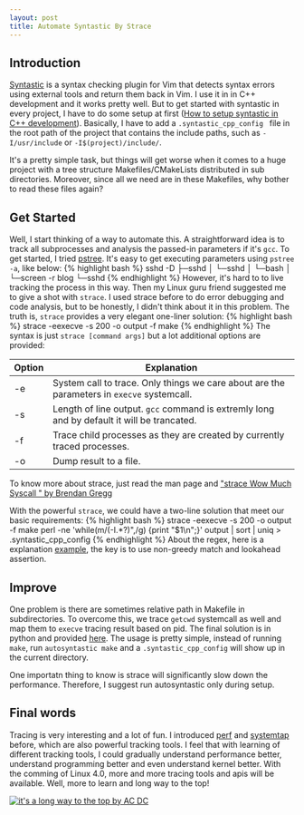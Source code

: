 ```yaml
---
layout: post
title: Automate Syntastic By Strace
---
```


## Introduction
[Syntastic](https://github.com/scrooloose/syntastic) is a syntax checking plugin for Vim that detects syntax errors using external tools and return them back in Vim. I use it in in C++ development and it works pretty well. But to get started with syntastic in every project, I have to do some setup at first ([How to setup syntastic in C++ development](http://stackoverflow.com/questions/16622992/including-header-files-recursively-for-syntastic)). Basically, I have to add a `.syntastic_cpp_config ` file in the root path of the project that contains the include paths, such as `-I/usr/include` or `-I$(project)/include/`.

It's a pretty simple task, but things will get worse when it comes to a huge project with a tree structure Makefiles/CMakeLists distributed in sub directories. Moreover, since all we need are in these Makefiles, why bother to read these files again? 

## Get Started
Well, I start thinking of a way to automate this. A straightforward idea is to track all subprocesses and analysis the passed-in parameters if it's `gcc`. To get started, I tried [pstree](http://linux.die.net/man/1/pstree). It's easy to get executing parameters using `pstree -a`, like below:
{% highlight bash %}
sshd -D
  ├─sshd
  │   └─sshd
  │       └─bash
  │           └─screen -r blog
  └─sshd
{% endhighlight %}
However, it's hard to to live tracking the process in this way. Then my Linux guru friend suggested me to give a shot with `strace`. I used strace before to do error debugging and code analysis, but to be honestly, I didn't think about it in this problem. The truth is, `strace` provides a very elegant one-liner solution:
{% highlight bash %}
strace -eexecve -s 200 -o output -f make
{% endhighlight %}
The syntax is just `strace [command args]` but a lot additional options are provided:

Option | Explanation
--- | --- 
-e | System call to trace. Only things we care about are the parameters in `execve` systemcall.
-s | Length of line output. `gcc` command is extremly long and by default it will be trancated.
-f | Trace child processes as they are created by currently traced processes.
-o | Dump result to a file.

To know more about strace, just read the man page and ["strace Wow Much Syscall " by Brendan Gregg](http://www.brendangregg.com/blog/2014-05-11/strace-wow-much-syscall.html)

With the powerful `strace`, we could have a two-line solution that meet our basic requirements:
{% highlight bash %}
strace -eexecve -s 200 -o output -f make
perl -ne 'while(m/(-I.*?)",/g) {print "$1\n";}' output | sort | uniq > .syntastic_cpp_config
{% endhighlight %}
About the regex, here is a explanation [example](https://regex101.com/r/wG9pQ7/1), the key is to use non-greedy match and lookahead assertion.

## Improve
One problem is there are sometimes relative path in Makefile in subdirectories. To overcome this, we trace `getcwd` systemcall as well and map them to `execve` tracing result based on pid. The final solution is in python and provided [here](https://github.com/qqibrow/autoSyntastic). The usage is pretty simple, instead of running `make`, run `autosyntastic make` and a `.syntastic_cpp_config` will show up in the current directory.

One importatn thing to know is strace will significantly slow down the performance. Therefore, I suggest run autosyntastic only during setup.

## Final words
Tracing is very interesting and a lot of fun. I introduced [perf](http://qqibrow.github.io/CPU-Cache-Effects-and-Linux-Perf/) and [systemtap](http://qqibrow.github.io/performance-profiling-with-systemtap/) before, which are also powerful tracking tools. I feel that with learning of different tracking tools, I could gradually understand performance better, understand programming better and even understand kernel better. With the comming of Linux 4.0, more and more tracing tools and apis will be available. Well, more to learn and long way to the top!
    
    
[![it's a long way to the top by AC DC](http://ak-hdl.buzzfed.com/static/2014-05/enhanced/webdr02/23/1/grid-cell-8638-1400823901-3.jpg)](https://www.youtube.com/watch?v=-sUXMzkh-jI)
